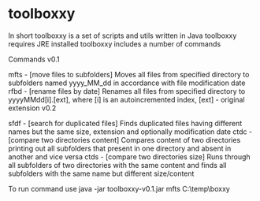 toolboxxy
=========

In short
toolboxxy is a set of scripts and utils written in Java
toolboxxy requires JRE installed
toolboxxy includes a number of commands

Commands
v0.1

mfts - [move files to subfolders] Moves all files from specified directory to subfolders named yyyy_MM_dd in accordance with file modification date
rfbd - [rename files by date] Renames all files from specified directory to yyyyMMdd[i].[ext], where [i] is an autoincremented index, [ext] - original extension
v0.2

sfdf - [search for duplicated files] Finds duplicated files having different names but the same size, extension and optionally modification date
ctdc - [compare two directories content] Compares content of two directories printing out all subfolders that present in one directory and absent in another and vice versa
ctds - [compare two directories size] Runs through all subfolders of two directories with the same content and finds all subfolders with the same name but different size/content

To run command use java -jar toolboxxy-v0.1.jar mfts C:\temp\boxxy
